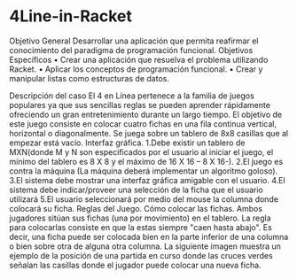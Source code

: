 # 4Line-in-Racket

 Objetivo General
Desarrollar una aplicación que permita reafirmar el conocimiento del paradigma de programación
funcional.
 Objetivos Específicos
• Crear una aplicación que resuelva el problema utilizando Racket.
• Aplicar los conceptos de programación funcional.
• Crear y manipular listas como estructuras de datos. 

Descripción del caso
El 4 en Línea pertenece a la familia de juegos populares ya que sus sencillas reglas se pueden aprender
rápidamente ofreciendo un gran entretenimiento durante un largo tiempo. El objetivo de este juego
consiste en colocar cuatro fichas en una fila continua vertical, horizontal o diagonalmente. Se juega
sobre un tablero de 8x8 casillas que al empezar está vacío.
 Interfaz gráfica.
  1.Debe existir un tablero de MXN(donde M y N son especificados por el usuario al iniciar el
juego, el mínimo del tablero es 8 X 8 y el máximo de 16 X 16 – 8 X 16-).
  2.El juego es contra la máquina (La máquina deberá implementar un algoritmo goloso).
  3.El sistema debe mostrar una interfaz gráfica amigable con el usuario.
  4.El sistema debe indicar/proveer una selección de la ficha que el usuario utilizará
  5.El usuario seleccionará por medio del mouse la columna donde colocará su ficha.
 Reglas del Juego.
Cómo colocar las fichas. Ambos jugadores sitúan sus fichas (una por movimiento) en el tablero.
La regla para colocarlas consiste en que la estas siempre "caen hasta abajo". Es decir, una ficha
puede ser colocada bien en la parte inferior de una columna o bien sobre otra de alguna otra
columna. La siguiente imagen muestra un ejemplo de la posición de una partida en curso donde
las cruces verdes señalan las casillas donde el jugador puede colocar una nueva ficha.

